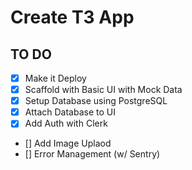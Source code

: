 # Create T3 App

## TO DO
- [x]    Make it Deploy
- [x]    Scaffold with Basic UI  with Mock Data
- [x]    Setup Database using PostgreSQL 
- [x]    Attach Database to UI
- [x]    Add Auth with Clerk
- []    Add Image Uplaod
- []    Error Management (w/ Sentry)